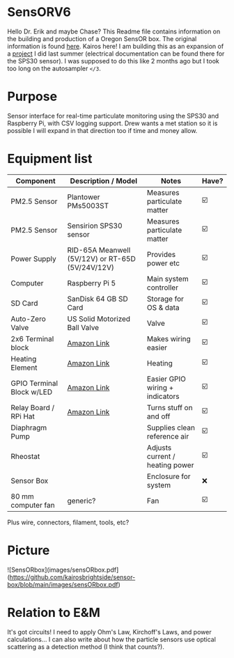 # SensORV6
Hello Dr. Erik and maybe Chase? This Readme file contains information on the building and production of a Oregon SensOR box. The original information is found [here](https://github.com/ParticulateSensOR/SensORV6). Kairos here! I am building this as an expansion of a [project](https://github.com/kairosbrightside/sps30-pi) I did last summer (electrical documentation can be found there for the SPS30 sensor). I was supposed to do this like 2 months ago but I took too long on the autosampler `</3`. 

# Purpose
Sensor interface for real-time particulate monitoring using the SPS30 and Raspberry Pi, with CSV logging support. Drew wants a met station so it is possible I will expand in that direction too if time and money allow. 


# Equipment list 
| Component                  | Description / Model                                                                 | Notes                          | Have? |
|----------------------------|-------------------------------------------------------------------------------------|--------------------------------|-------|
| PM2.5 Sensor               | Plantower PMs5003ST                                                                 | Measures particulate matter    | ☑️    |
| PM2.5 Sensor               | Sensirion SPS30 sensor                                                              | Measures particulate matter    | ☑️    |
| Power Supply               | RID-65A Meanwell (5V/12V) or RT-65D (5V/24V/12V)                                    | Provides power etc             | ☑️    |
| Computer                   | Raspberry Pi 5                                                                      | Main system controller         | ☑️    |
| SD Card                    | SanDisk 64 GB SD Card                                                               | Storage for OS & data          | ☑️    |
| Auto-Zero Valve            | US Solid Motorized Ball Valve                                                       | Valve                          | ☑️    |
| 2x6 Terminal block         | [Amazon Link](https://www.amazon.com/dp/B09D3BV22M?ref=ppx_yo2ov_dt_b_fed_asin_title) | Makes wiring easier           | ☑️    |
| Heating Element            | [Amazon Link](https://www.amazon.com/dp/B0CLS34QN2?ref=ppx_yo2ov_dt_b_fed_asin_title) | Heating                      | ☑️    |
| GPIO Terminal Block w/LED  | [Amazon Link](https://www.amazon.com/dp/B09QXR6RL7?ref=ppx_yo2ov_dt_b_fed_asin_title) | Easier GPIO wiring + indicators | ☑️    |
| Relay Board / RPi Hat      | [Amazon Link](https://www.amazon.com/dp/B07CZL2SKN?ref=ppx_yo2ov_dt_b_fed_asin_title) | Turns stuff on and off       | ☑️    |
| Diaphragm Pump             | <Will Insert Later>                                                                 | Supplies clean reference air   | ☑️    |
| Rheostat                   | <Will Insert Later>                                                                 | Adjusts current / heating power | ☑️    |
| Sensor Box                 | <Will Insert Later>                                                                 | Enclosure for system           | ❌    |
| 80 mm computer fan         | generic?                                                                            | Fan                            | ☑️    |

Plus wire, connectors, filament, tools, etc?

# Picture
![SensORbox](images/sensORbox.pdf](https://github.com/kairosbrightside/sensor-box/blob/main/images/sensORbox.pdf)

# Relation to E&M
It's got circuits! I need to apply Ohm's Law, Kirchoff's Laws, and power calculations... I can also write about how the particle sensors use optical scattering as a detection method (I think that counts?).
